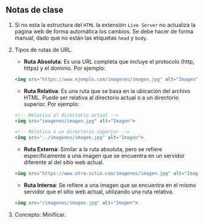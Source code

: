 ## Notas de clase

1. Si no esta la estructura del `HTML` la extensión `Live Server` no actualiza la pagina web de forma automática los cambios. Se debe hacer de forma manual, dado que no están las etiquetas `head` y `body`.

2. Tipos de rutas de URL.

    - **Ruta Absoluta**: Es una URL completa que incluye el protocolo (http, https) y el dominio. Por ejemplo:
    ```HTML
    <img src="https://www.ejemplo.com/imagenes/imagen.jpg" alt="Imagen">

    ```
    - **Ruta Relativa**: Es una ruta que se basa en la ubicación del archivo HTML. Puede ser relativa al directorio actual o a un directorio superior. Por ejemplo:
    ```HTML
    <!-- Relativa al directorio actual -->
    <img src="imagenes/imagen.jpg" alt="Imagen">

    <!-- Relativa a un directorio superior -->
    <img src="../imagenes/imagen.jpg" alt="Imagen">

    ```
    - **Ruta Externa**: Similar a la ruta absoluta, pero se refiere específicamente a una imagen que se encuentra en un servidor diferente al del sitio web actual.
    ```HTML
    <img src="https://www.otro-sitio.com/imagenes/imagen.jpg" alt="Imagen">

    ```
    - **Ruta Interna**: Se refiere a una imagen que se encuentra en el mismo servidor que el sitio web actual, utilizando una ruta relativa.
    ```HTML
    <img src="/imagenes/imagen.jpg" alt="Imagen">

    ```

3. Concepto: Minificar.